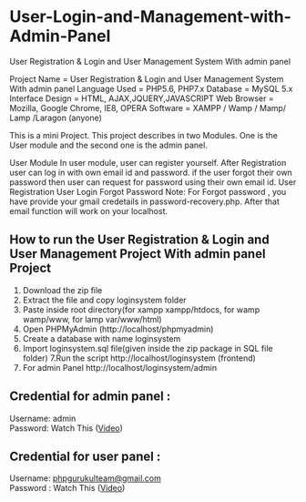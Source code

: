 # User-Login-and-Management-with-Admin-Panel

User Registration & Login and User Management System With admin panel


Project Name	    =   User Registration & Login and User Management System With admin panel
Language Used  	    =   PHP5.6, PHP7.x
Database	        =   MySQL 5.x
Interface Design    =	HTML, AJAX,JQUERY,JAVASCRIPT
Web Browser         =	Mozilla, Google Chrome, IE8, OPERA
Software	        =   XAMPP / Wamp / Mamp/ Lamp /Laragon (anyone)


This is a mini Project. This project describes in two Modules. One is the User module and the second one is the admin panel.

User Module
In user module, user can register yourself. After Registration user can log in with own email id and password.
if the user forgot their own password then user can request for password using their own email id.
User Registration
User Login
Forgot Password
Note: For Forgot password , you have provide your gmail credetails in password-recovery.php. After that email function will work on your localhost.

## How to run the User Registration & Login and User Management Project With admin panel Project

1. Download the zip file
2. Extract the file and copy loginsystem folder
3. Paste inside root directory(for xampp xampp/htdocs, for wamp wamp/www, for lamp var/www/html)
4. Open PHPMyAdmin (http://localhost/phpmyadmin)
5. Create a database with name loginsystem
6. Import loginsystem.sql file(given inside the zip package in SQL file folder) 7.Run the script http://localhost/loginsystem (frontend)
7. For admin Panel http://localhost/loginsystem/admin

## Credential for admin panel :

Username: admin <br/> Password: Watch This (<a href="">Video</a>)

## Credential for user panel :

Username: phpgurukulteam@gmail.com <br/> Password : Watch This (<a href="">Video</a>)
